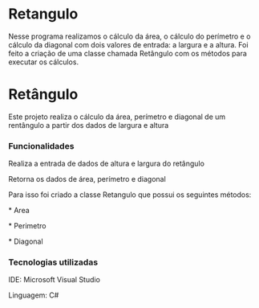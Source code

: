 # Retangulo

Nesse programa realizamos o cálculo da área, o cálculo do perímetro e o cálculo da diagonal com dois valores de entrada: a largura e a altura.
Foi feito a criação de uma classe chamada Retângulo com os métodos para executar os cálculos.
<!DOCTYPE html>

<html>
  
<head>
  
<meta charset="UTF-8"/>

</head>

<body>
<h1>Retângulo</h1>
<p>Este projeto realiza o cálculo da área, perímetro e diagonal de um rentângulo a partir dos dados de largura e altura</p>

<h3>Funcionalidades</h3> 
<p>Realiza a entrada de dados de altura e largura do retângulo</p>
<p>Retorna os dados de área, perímetro e diagonal</p>
<p>Para isso foi criado a classe Retangulo que possui os seguintes métodos:</p>
     <p>* Area</p>
     <p>* Perimetro</p>
     <p>* Diagonal</p>

<h3>Tecnologias utilizadas</h3> 
<p>IDE: Microsoft Visual Studio</p>
<p>Linguagem: C#</p>
   
</body>

</html>
